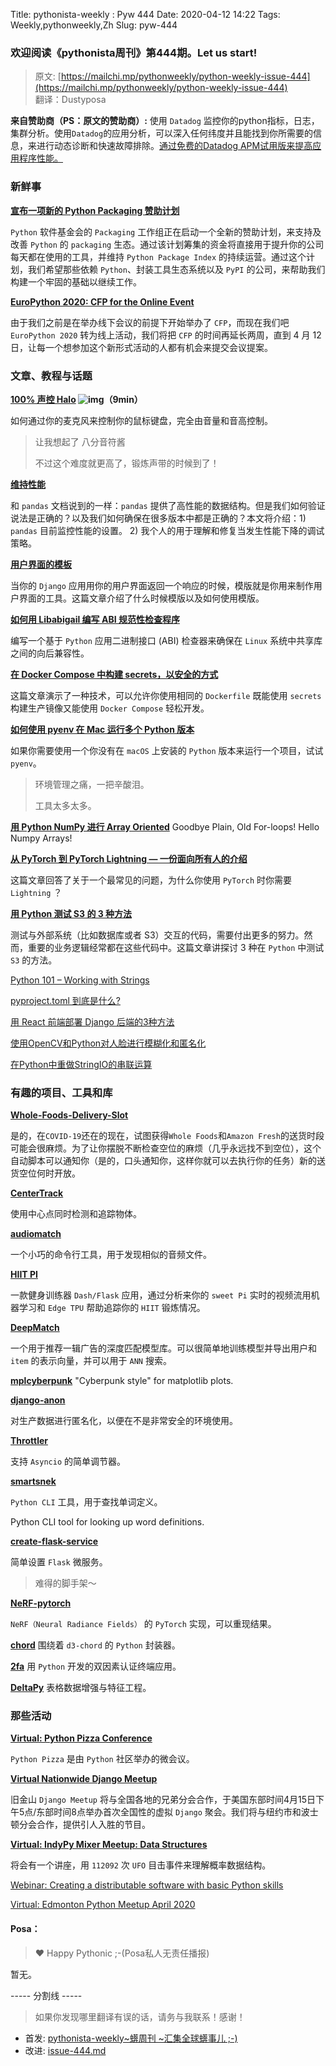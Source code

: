 Title: pythonista-weekly : Pyw 444
Date: 2020-04-12 14:22
Tags: Weekly,pythonweekly,Zh 
Slug: pyw-444

### 欢迎阅读《pythonista周刊》第444期。Let us start!


>原文: [https://mailchi.mp/pythonweekly/python-weekly-issue-444](https://mailchi.mp/pythonweekly/python-weekly-issue-444)  
>翻译：Dustyposa

**来自赞助商（PS：原文的赞助商）:**
使用 `Datadog` 监控你的python指标，日志，集群分析。使用`Datadog`的应用分析，可以深入任何纬度并且能找到你所需要的信息，来进行动态诊断和快速故障排除。[通过免费的Datadog APM试用版来提高应用程序性能。](https://www.datadoghq.com/dg/apm/ts-python-tracing/?utm_source=Advertisement&utm_medium=Advertisement&utm_campaign=PythonWeekly-Tshirt)

### 新鲜事

**[宣布一项新的 Python Packaging 赞助计划](https://pyfound.blogspot.com/2020/04/sponsoring-python-packaging.html)**

`Python` 软件基金会的 `Packaging` 工作组正在启动一个全新的赞助计划，来支持及改善 `Python` 的 `packaging` 生态。通过该计划筹集的资金将直接用于提升你的公司每天都在使用的工具，并维持 `Python Package Index` 的持续运营。通过这个计划，我们希望那些依赖 `Python`、封装工具生态系统以及 `PyPI` 的公司，来帮助我们构建一个牢固的基础以继续工作。



**[EuroPython 2020: CFP for the Online Event](https://blog.europython.eu/post/614296142774173696/europython-2020-cfp-for-the-online-event)**

由于我们之前是在举办线下会议的前提下开始举办了 `CFP`，而现在我们吧 `EuroPython 2020` 转为线上活动，我们将把 `CFP` 的时间再延长两周，直到 4 月 12 日，让每一个想参加这个新形式活动的人都有机会来提交会议提案。



### 文章、教程与话题

**[100% 声控 Halo](https://www.youtube.com/watch?v=Qy8PYfYoP6s) ![img](https://gallery.mailchimp.com/e2e180baf855ac797ef407fc7/images/8def3887-e9e9-4a48-95e0-74045a6a23fc.png)（9min）**

如何通过你的麦克风来控制你的鼠标键盘，完全由音量和音高控制。

> 让我想起了 八分音符酱
>
> 不过这个难度就更高了，锻炼声带的时候到了！

**[维持性能](https://tomaugspurger.github.io/maintaing-performance.html)**

和 `pandas` 文档说到的一样：`pandas` 提供了高性能的数据结构。但是我们如何验证说法是正确的？以及我们如何确保在很多版本中都是正确的？本文将介绍：1) `pandas` 目前监控性能的设置。 2) 我个人的用于理解和修复当发生性能下降的调试策略。



**[用户界面的模板](https://www.mattlayman.com/understand-django/templates-user-interfaces/)**

当你的 `Django` 应用用你的用户界面返回一个响应的时候，模版就是你用来制作用户界面的工具。这篇文章介绍了什么时候模版以及如何使用模版。



**[如何用 Libabigail 编写 ABI 规范性检查程序](https://developers.redhat.com/blog/2020/04/02/how-to-write-an-abi-compliance-checker-using-libabigail/)**

编写一个基于 `Python` 应用二进制接口 (ABI) 检查器来确保在 `Linux` 系统中共享库之间的向后兼容性。



**[在 Docker Compose 中构建 secrets，以安全的方式](https://pythonspeed.com/articles/build-secrets-docker-compose/)**

这篇文章演示了一种技术，可以允许你使用相同的 `Dockerfile` 既能使用 `secrets` 构建生产镜像又能使用 `Docker Compose` 轻松开发。



**[如何使用 pyenv 在 Mac 运行多个 Python 版本](https://opensource.com/article/20/4/pyenv)**

如果你需要使用一个你没有在 `macOS` 上安装的 `Python` 版本来运行一个项目，试试 `pyenv`。

> 环境管理之痛，一把辛酸泪。
>
> 工具太多太多。

**[用 Python NumPy 进行 Array Oriented](https://t.co/A36eU8Tb32)** 
Goodbye Plain, Old For-loops! Hello Numpy Arrays!

**[从 PyTorch 到 PyTorch Lightning — 一份面向所有人的介绍](https://t.co/BQvNafrdOX)**

这篇文章回答了关于一个最常见的问题，为什么你使用 `PyTorch` 时你需要 `Lightning` ？



**[用 Python 测试 S3 的 3 种方法](https://www.sanjaysiddhanti.com/2020/04/08/s3testing/)**

测试与外部系统（比如数据库或者 S3）交互的代码，需要付出更多的努力。然而，重要的业务逻辑经常都在这些代码中。这篇文章讲探讨 3 种在 `Python` 中测试 `S3` 的方法。



[Python 101 – Working with Strings](https://www.blog.pythonlibrary.org/2020/04/07/python-101-working-with-strings/)

[ pyproject.toml 到底是什么?](https://snarky.ca/what-the-heck-is-pyproject-toml)

[用 React 前端部署 Django 后端的3种方法](https://mattsegal.dev/django-spa-infrastructure.html)

[使用OpenCV和Python对人脸进行模糊化和匿名化](https://www.pyimagesearch.com/2020/04/06/blur-and-anonymize-faces-with-opencv-and-python/)

[在Python中重做StringIO的串联运算](https://lwn.net/SubscriberLink/816415/74bda9c0f1d7e55b/)

### 有趣的项目、工具和库

**[Whole-Foods-Delivery-Slot](https://github.com/pcomputo/Whole-Foods-Delivery-Slot)**

是的，在`COVID-19`还在的现在，试图获得`Whole Foods`和`Amazon Fresh`的送货时段可能会很麻烦。为了让你摆脱不断检查空位的麻烦（几乎永远找不到空位），这个自动脚本可以通知你（是的，口头通知你，这样你就可以去执行你的任务）新的送货空位何时开放。



**[CenterTrack](https://github.com/xingyizhou/CenterTrack)**

使用中心点同时检测和追踪物体。



**[audiomatch](https://github.com/unmade/audiomatch)**

一个小巧的命令行工具，用于发现相似的音频文件。



**[HIIT PI](https://github.com/jingw222/hiitpi)**

一款健身训练器 `Dash/Flask` 应用，通过分析来你的 `sweet Pi` 实时的视频流用机器学习和 `Edge TPU` 帮助追踪你的 `HIIT` 锻炼情况。



**[DeepMatch](https://github.com/shenweichen/DeepMatch)**

一个用于推荐一辑广告的深度匹配模型库。可以很简单地训练模型并导出用户和 `item` 的表示向量，并可以用于 `ANN` 搜索。



**[mplcyberpunk](https://github.com/dhaitz/mplcyberpunk)**
"Cyberpunk style" for matplotlib plots.

**[django-anon](https://github.com/Tesorio/django-anon)**

对生产数据进行匿名化，以便在不是非常安全的环境使用。



**[Throttler](https://github.com/uburuntu/throttler)**

支持 `Asyncio` 的简单调节器。



**[smartsnek](https://github.com/gigamarr/smartsnek)**

`Python CLI` 工具，用于查找单词定义。

Python CLI tool for looking up word definitions.

**[create-flask-service](https://github.com/amickael/create-flask-service)**

简单设置 `Flask` 微服务。

> 难得的脚手架～

**[NeRF-pytorch](https://github.com/yenchenlin/nerf-pytorch)**

`NeRF（Neural Radiance Fields）` 的 `PyTorch` 实现，可以重现结果。

**[chord](https://github.com/shahinrostami/chord)**
围绕着 `d3-chord` 的 `Python` 封装器。

**[2fa](https://gist.github.com/MineRobber9000/722a902f67bbd1a1c8c57f7ec0b5034e)**
用 `Python` 开发的双因素认证终端应用。

**[DeltaPy](https://github.com/firmai/deltapy/)** 
表格数据增强与特征工程。




### 那些活动

**[Virtual: Python Pizza Conference](https://remote.python.pizza/)**

`Python Pizza` 是由 `Python` 社区举办的微会议。



**[Virtual Nationwide Django Meetup](https://www.meetup.com/The-San-Francisco-Django-Meetup-Group/events/269878541/)**

旧金山 `Django Meetup` 将与全国各地的兄弟分会合作，于美国东部时间4月15日下午5点/东部时间8点举办首次全国性的虚拟 `Django` 聚会。我们将与纽约市和波士顿分会合作，提供引人入胜的节目。



**[Virtual: IndyPy Mixer Meetup: Data Structures](https://www.meetup.com/indypy/events/hwstlrybcgbsb/)**

将会有一个讲座，用 `112092` 次 `UFO` 目击事件来理解概率数据结构。

[Webinar: Creating a distributable software with basic Python skills](https://www.meetup.com/PyData-Madison/events/269151398/)

[Virtual: Edmonton Python Meetup April 2020](https://www.meetup.com/startupedmonton/events/dtflxjybcgbrb/)

#### Posa：

> ❤️ Happy Pythonic ;-(Posa私人无责任播报)  

暂无。

----- 分割线 -----

> 如果你发现哪里翻译有误的话，请务与我联系！感谢！
>




- 首发: [pythonista-weekly~蠎周刊 ~汇集全球蠎事儿 ;-)](http://weekly.pychina.org/python-weekly/pyw-444.html)
- 改进: [issue-444.md](https://github.com/PyChina/weekly/blob/master/content/python-weekly/issue%23444.md)


